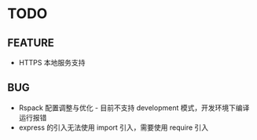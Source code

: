 # TODO

## FEATURE

- HTTPS 本地服务支持

## BUG

- Rspack 配置调整与优化 - 目前不支持 development 模式，开发环境下编译运行报错
- express 的引入无法使用 import 引入，需要使用 require 引入